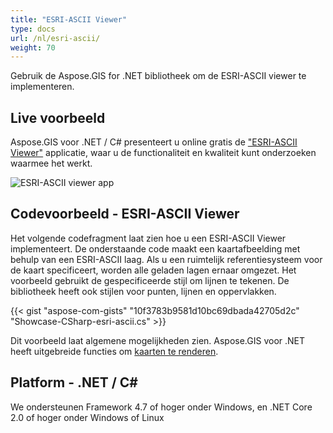 ```yaml
---
title: "ESRI-ASCII Viewer"
type: docs
url: /nl/esri-ascii/
weight: 70
---
```


Gebruik de Aspose.GIS for .NET bibliotheek om de ESRI-ASCII viewer te implementeren.

## **Live voorbeeld**

Aspose.GIS voor .NET / C# presenteert u online gratis de ["ESRI-ASCII Viewer"](https://products.aspose.app/gis/viewer/esri-ascii) applicatie, waar u de functionaliteit en kwaliteit kunt onderzoeken waarmee het werkt.

![ESRI-ASCII viewer app](viewer.png)

## **Codevoorbeeld - ESRI-ASCII Viewer**

Het volgende codefragment laat zien hoe u een ESRI-ASCII Viewer implementeert. De onderstaande code maakt een kaartafbeelding met behulp van een ESRI-ASCII laag. Als u een ruimtelijk referentiesysteem voor de kaart specificeert, worden alle geladen lagen ernaar omgezet.
Het voorbeeld gebruikt de gespecificeerde stijl om lijnen te tekenen. De bibliotheek heeft ook stijlen voor punten, lijnen en oppervlakken.

{{< gist "aspose-com-gists" "10f3783b9581d10bc69dbada42705d2c" "Showcase-CSharp-esri-ascii.cs" >}}

Dit voorbeeld laat algemene mogelijkheden zien. Aspose.GIS voor .NET heeft uitgebreide functies om [kaarten te renderen](https://docs.aspose.com/gis/net/map-rendering/).

## **Platform - .NET / C#**

We ondersteunen Framework 4.7 of hoger onder Windows, en .NET Core 2.0 of hoger onder Windows of Linux
